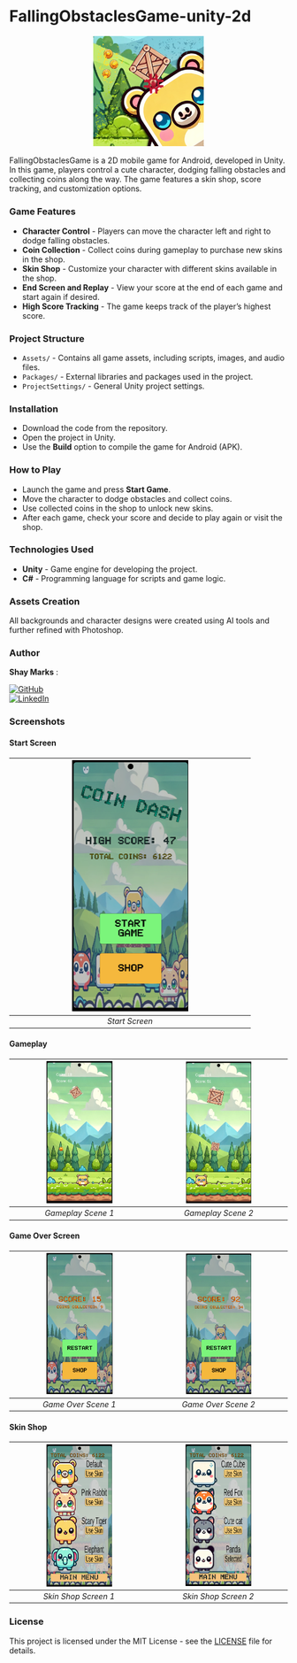 # FallingObstaclesGame-unity-2d

<p align="center">
  <img src="images/logo.png" alt="FallingObstaclesGame Logo" width="200">
</p>

FallingObstaclesGame is a 2D mobile game for Android, developed in Unity. In this game, players control a cute character, dodging falling obstacles and collecting coins along the way. The game features a skin shop, score tracking, and customization options.

### Game Features

- **Character Control** - Players can move the character left and right to dodge falling obstacles.
- **Coin Collection** - Collect coins during gameplay to purchase new skins in the shop.
- **Skin Shop** - Customize your character with different skins available in the shop.
- **End Screen and Replay** - View your score at the end of each game and start again if desired.
- **High Score Tracking** - The game keeps track of the player’s highest score.

### Project Structure

- `Assets/` - Contains all game assets, including scripts, images, and audio files.
- `Packages/` - External libraries and packages used in the project.
- `ProjectSettings/` - General Unity project settings.

### Installation

- Download the code from the repository.
- Open the project in Unity.
- Use the **Build** option to compile the game for Android (APK).

### How to Play

- Launch the game and press **Start Game**.
- Move the character to dodge obstacles and collect coins.
- Use collected coins in the shop to unlock new skins.
- After each game, check your score and decide to play again or visit the shop.

### Technologies Used

- **Unity** - Game engine for developing the project.
- **C#** - Programming language for scripts and game logic.

### Assets Creation

All backgrounds and character designs were created using AI tools and further refined with Photoshop.

### Author

**Shay Marks** :

[![GitHub](https://img.shields.io/badge/GitHub-Profile-black?style=social&logo=github)](https://github.com/shaymarks)  
[![LinkedIn](https://img.shields.io/badge/LinkedIn-Profile-blue?style=social&logo=linkedin)](https://www.linkedin.com/in/shay-marks-920546260/)

### Screenshots

#### Start Screen

| <img src="images/image7.png" alt="Start Screen" width="50%"> |
| :----------------------------------------------------------: |
|                        _Start Screen_                        |

#### Gameplay

| <img src="images/image5.png" alt="Gameplay Scene 1" width="50%"> | <img src="images/image6.png" alt="Gameplay Scene 2" width="50%"> |
| :--------------------------------------------------------------: | :--------------------------------------------------------------: |
|                        _Gameplay Scene 1_                        |                        _Gameplay Scene 2_                        |

#### Game Over Screen

| <img src="images/image4.png" alt="Game Over Scene 1" width="50%"> | <img src="images/image2.png" alt="Game Over Scene 2" width="50%"> |
| :---------------------------------------------------------------: | :---------------------------------------------------------------: |
|                        _Game Over Scene 1_                        |                        _Game Over Scene 2_                        |

#### Skin Shop

| <img src="images/image1.png" alt="Skin Shop Screen 1" width="50%"> | <img src="images/image8.png" alt="Skin Shop Screen 2" width="50%"> |
| :----------------------------------------------------------------: | :----------------------------------------------------------------: |
|                        _Skin Shop Screen 1_                        |                        _Skin Shop Screen 2_                        |

### License

This project is licensed under the MIT License - see the [LICENSE](LICENSE) file for details.
